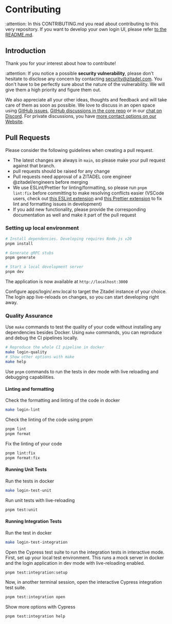 # Contributing

:attention: In this CONTRIBUTING.md you read about contributing to this very repository.
If you want to develop your own login UI, please refer [to the README.md](./README.md).

## Introduction

Thank you for your interest about how to contribute!

:attention: If you notice a possible **security vulnerability**, please don't hesitate to disclose any concern by contacting [security@zitadel.com](mailto:security@zitadel.com).
You don't have to be perfectly sure about the nature of the vulnerability.
We will give them a high priority and figure them out.

We also appreciate all your other ideas, thoughts and feedback and will take care of them as soon as possible.
We love to discuss in an open space using [GitHub issues](https://github.com/zitadel/typescript/issues),
[GitHub discussions in the core repo](https://github.com/zitadel/zitadel/discussions)
or in our [chat on Discord](https://zitadel.com/chat).
For private discussions,
you have [more contact options on our Website](https://zitadel.com/contact).

## Pull Requests

Please consider the following guidelines when creating a pull request.

- The latest changes are always in `main`, so please make your pull request against that branch.
- pull requests should be raised for any change
- Pull requests need approval of a ZITADEL core engineer @zitadel/engineers before merging
- We use ESLint/Prettier for linting/formatting, so please run `pnpm lint:fix` before committing to make resolving conflicts easier (VSCode users, check out [this ESLint extension](https://marketplace.visualstudio.com/items?itemName=dbaeumer.vscode-eslint) and [this Prettier extension](https://marketplace.visualstudio.com/items?itemName=esbenp.prettier-vscode) to fix lint and formatting issues in development)
- If you add new functionality, please provide the corresponding documentation as well and make it part of the pull request

### Setting up local environment

```sh
# Install dependencies. Developing requires Node.js v20
pnpm install

# Generate gRPC stubs
pnpm generate

# Start a local development server
pnpm dev
```

The application is now available at `http://localhost:3000`

Configure apps/login/.env.local to target the Zitadel instance of your choice.
The login app live-reloads on changes, so you can start developing right away.

<!-- Console doesn't load

### Developing Against Your Local ZITADEL Instance

The following command uses Docker to run a local ZITADEL instance and the login application in live-reloading dev mode.
Additionally, it runs a Traefik reverse proxy that exposes the login at https://localhost with a self-signed certificate.

```sh
pnpm test:acceptance:setup
```
-->

### Quality Assurance

Use `make` commands to test the quality of your code without installing any dependencies besides Docker.
Using `make` commands, you can reproduce and debug the CI pipelines locally.
```sh
# Reproduce the whole CI pipeline in docker
make login-quality
# Show other options with make
make help
```

Use `pnpm` commands to run the tests in dev mode with live reloading and debugging capabilities.

#### Linting and formatting

Check the formatting and linting of the code in docker

```sh
make login-lint
```

Check the linting of the code using pnpm

```sh
pnpm lint
pnpm format
```

Fix the linting of your code

```sh
pnpm lint:fix
pnpm format:fix
```

#### Running Unit Tests

Run the tests in docker

```sh
make login-test-unit
```

Run unit tests with live-reloading

```sh
pnpm test:unit
```

#### Running Integration Tests

Run the test in docker

```sh
make login-test-integration
```

Open the Cypress test suite to run the integration tests in interactive mode.
First, set up your local test environment.
This runs a mock server in docker and the login application in dev mode with live-reloading enabled.

```sh
pnpm test:integration:setup
```

Now, in another terminal session, open the interactive Cypress integration test suite.

```sh
pnpm test:integration open
```

Show more options with Cypress

```sh
pnpm test:integration help
```
